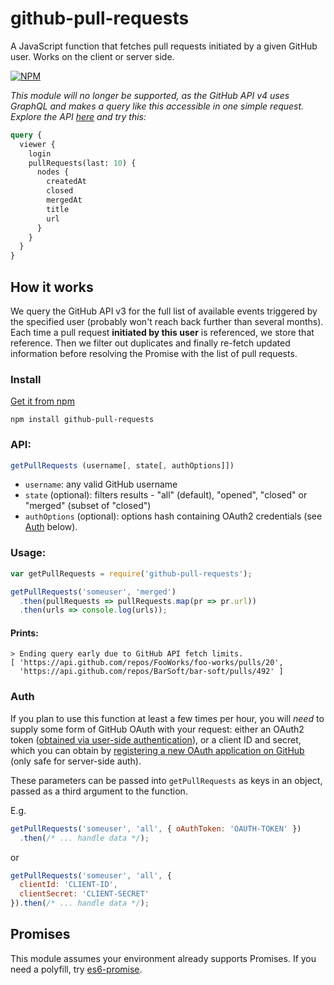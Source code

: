 # github-pull-requests

A JavaScript function that fetches pull requests initiated by a given GitHub user. Works on the client or server side.

[![NPM](https://nodei.co/npm/github-pull-requests.png)](https://npmjs.org/package/github-pull-requests)

*This module will no longer be supported, as the GitHub API v4 uses GraphQL and makes a query like this accessible in one simple request. Explore the API [here](https://developer.github.com/v4/explorer/) and try this:*

```graphql
query { 
  viewer { 
    login
    pullRequests(last: 10) {
      nodes {
        createdAt
        closed
        mergedAt
        title
        url
      }
    }
  }
}
```

## How it works

We query the GitHub API v3 for the full list of available events triggered by the specified user (probably won't reach back further than several months). Each time a pull request **initiated by this user** is referenced, we store that reference. Then we filter out duplicates and finally re-fetch updated information before resolving the Promise with the list of pull requests.

### Install

[Get it from npm](https://www.npmjs.com/package/github-pull-requests)
```
npm install github-pull-requests
```

### API:

```javascript
getPullRequests (username[, state[, authOptions]])
````

* `username`: any valid GitHub username
* `state` (optional): filters results - "all" (default), "opened", "closed" or "merged" (subset of "closed")
* `authOptions` (optional): options hash containing OAuth2 credentials (see [Auth](#auth) below).

### Usage:

```javascript
var getPullRequests = require('github-pull-requests');

getPullRequests('someuser', 'merged')
  .then(pullRequests => pullRequests.map(pr => pr.url))
  .then(urls => console.log(urls));
```

#### Prints:

```
> Ending query early due to GitHub API fetch limits.
[ 'https://api.github.com/repos/FooWorks/foo-works/pulls/20',
  'https://api.github.com/repos/BarSoft/bar-soft/pulls/492' ]
```

### Auth

If you plan to use this function at least a few times per hour, you will *need* to supply some form of GitHub OAuth with your request: either an OAuth2 token ([obtained via user-side authentication](https://developer.github.com/v3/oauth/#web-application-flow)), or a client ID and secret, which you can obtain by [registering a new OAuth application on GitHub](https://github.com/settings/applications/new) (only safe for server-side auth).

These parameters can be passed into `getPullRequests` as keys in an object, passed as a third argument to the function.

E.g.

```javascript
getPullRequests('someuser', 'all', { oAuthToken: 'OAUTH-TOKEN' })
  .then(/* ... handle data */);
```

or

```javascript
getPullRequests('someuser', 'all', {
  clientId: 'CLIENT-ID',
  clientSecret: 'CLIENT-SECRET'
}).then(/* ... handle data */);
```

## Promises

This module assumes your environment already supports Promises. If you need a polyfill, try [es6-promise](https://github.com/stefanpenner/es6-promise).
